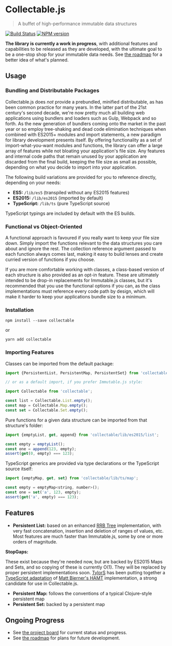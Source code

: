 # Collectable.js

> A buffet of high-performance immutable data structures

[![Build Status](https://travis-ci.org/frptools/collectable.svg?branch=master)](https://travis-ci.org/frptools/collectable)
[![NPM version](https://badge.fury.io/js/collectable.svg)](http://badge.fury.io/js/collectable)

**The library is currently a work in progress**, with additional features and capabilities to be
released as they are developed, with the ultimate goal to be a one-stop shop for your immutable data
needs. See [the roadmap](https://github.com/frptools/collectable/wiki) for a better idea of what's
planned.

## Usage

### Bundling and Distributable Packages

Collectable.js does *not* provide a prebundled, minified distributable, as has been common practice
for many years. In the latter part of the 21st century's second decade, we're now pretty much all
building web applications using bundlers and loaders such as Gulp, Webpack and so forth. As the new
generation of bundlers coming onto the market in the past year or so employ tree-shaking and dead
code elimination techniques when combined with ES2015+ modules and import statements, a new paradigm
for library development presents itself. By offering functionality as a set of import-what-you-want
modules and functions, the library can offer a large array of features while not bloating your
application's file size. Any features and internal code paths that remain unused by your application
are discarded from the final build, keeping the file size as small as possible, depending on what
you decide to import into your application.

The following build variations are provided for you to reference directly, depending on your needs:

- **ES5:** `/lib/es5` (transpiled without any ES2015 features)
- **ES2015:** `/lib/es2015` (imported by default)
- **TypeScript:** `/lib/ts` (pure TypeScript source)

TypeScript typings are included by default with the ES builds.

### Functional vs Object-Oriented

A functional approach is favoured if you really want to keep your file size down. Simply import the
functions relevant to the data structures you care about and ignore the rest. The collection reference
argument passed to each function always comes last, making it easy to build lenses and create curried
version of functions if you choose.

If you are more comfortable working with classes, a class-based version of each structure is also
provided as an opt-in feature. These are ultimately intended to be drop-in replacements for
Immutable.js classes, but it's recommended that you use the functional options if you can, as the
class implementations must reference every code path by design, which will make it harder to keep
your applications bundle size to a minimum.

### Installation

```
npm install --save collectable
```

or

```
yarn add collectable
```

### Importing Features

Classes can be imported from the default package:

```js
import {PersistentList, PersistentMap, PersistentSet} from 'collectable';

// or as a default import, if you prefer Immutable.js style:

import Collectable from 'collectable';

const list = Collectable.List.empty();
const map = Collectable.Map.empty();
const set = Collectable.Set.empty();
```

Pure functions for a given data structure can be imported from that structure's folder:

```js
import {emptyList, get, append} from 'collectable/lib/es2015/list';

const empty = emptyList();
const one = append(123, empty);
assert(get(0, empty) === 123);
```

TypeScript generics are provided via type declarations or the TypeScript source itself:

```js
import {emptyMap, get, set} from 'collectable/lib/ts/map';

const empty = emptyMap<string, number>();
const one = set('a', 123, empty);
assert(get('a', empty) === 123);
```

## Features

- **Persistent List:** based on an enhanced [RRB Tree](https://infoscience.epfl.ch/record/169879/files/RMTrees.pdf)
  implementation, with very fast concatenation, insertion and deletion of ranges of values, etc. Most features are much
  faster than Immutable.js, some by one or more orders of magnitude.

**StopGaps:**

These exist because they're needed now, but are backed by ES2015 Maps and Sets, and so copying of these is currently
O(1). They will be replaced by proper persistent implementations soon. [TylorS](https://github.com/TylorS) has been
putting together a [TypeScript adaptation](https://github.com/TylorS/typed-hashmap) of
[Matt Bierner's HAMT](https://github.com/mattbierner/hamt_plus) implementation, a strong candidate for use in
Collectable.js.

- **Persistent Map:** follows the conventions of a typical Clojure-style persistent map
- **Persistent Set:** backed by a persistent map

## Ongoing Progress

- See [the project board](https://github.com/frptools/collectable/projects/1) for current status and progress.
- See [the roadmap](https://github.com/frptools/collectable/wiki) for plans for future development.
